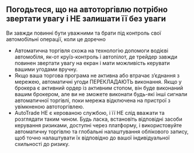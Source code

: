 ## Погодьтеся, що на автоторгівлю потрібно звертати увагу і НЕ залишати її без уваги

Ви завжди повинні бути уважними та брати під контроль свої автомобільні операції, коли це доречно
- Автоматична торгівля схожа на технологію допомоги водієві автомобіля, як-от круїз-контроль і автопілот, де трейдер завжди повинен звертати увагу на екран і мати можливість керувати вашими угодами вручну.
- Якщо ваша торгова програма не активна або втрачає з’єднання з мережею, автоматичні угоди ПЕРЕКЛАДАЮТЬ виконання. Якщо у брокера є активний ордер із активним стопом, він буде виконаний вашим брокером, але ви не зможете виконати будь-які інші сигнали автоматичної торгівлі, поки мережа відключена на пристрої з увімкненою автоторгівлею.
- AutoTrade НЕ є керованою службою, і її НЕ слід вважати та розглядати таким чином. Будь ласка, встановіть відповідні засоби керування ризиками, доступні через платформу, і використовуйте автоматичну торгівлю та глобальні налаштування облікового запису, щоб точно налаштувати їх відповідно до вашої індивідуальної схильності до ризику.
